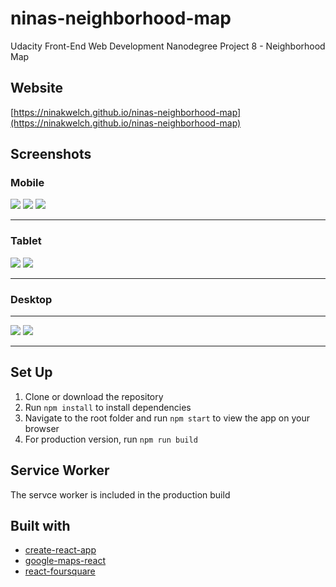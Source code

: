 # ninas-neighborhood-map
Udacity Front-End Web Development Nanodegree Project 8 - Neighborhood Map

## Website

[https://ninakwelch.github.io/ninas-neighborhood-map](https://ninakwelch.github.io/ninas-neighborhood-map)

## Screenshots

### Mobile
![](http://res.cloudinary.com/ninaw/image/upload/c_scale,w_280/v1534948818/neighborhood_map_12_jtqwpk.png)
![](http://res.cloudinary.com/ninaw/image/upload/c_scale,w_280/v1534949604/neighborhood_map_13_mddgvd.png)
![](http://res.cloudinary.com/ninaw/image/upload/c_scale,w_280/v1534949604/neighborhood_map_14_dov4ux.png)
***

### Tablet
![](http://res.cloudinary.com/ninaw/image/upload/c_scale,w_420/v1534948818/neighborhood_map_15_sc1bmu.png)
![](http://res.cloudinary.com/ninaw/image/upload/c_scale,w_420/v1534948819/neighborhood_map_16_xdogdn.png)
***

### Desktop
***
![](http://res.cloudinary.com/ninaw/image/upload/c_scale,w_420/v1534948818/neighborhood_map_17_t539f6.png)
![](http://res.cloudinary.com/ninaw/image/upload/c_scale,w_420/v1534948820/neighborhood_map_18_acgdbw.png)
***


## Set Up

1. Clone or download the repository
2. Run `npm install` to install dependencies
3. Navigate to the root folder and run `npm start` to view the app on your browser
4. For production version, run `npm run build`


## Service Worker

The servce worker is included in the production build

## Built with

* [create-react-app](https://github.com/facebook/create-react-app)
* [google-maps-react](https://github.com/fullstackreact/google-maps-react)
* [react-foursquare](https://github.com/foursquare/react-foursquare)

